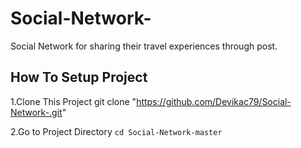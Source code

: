 # Social-Network-
Social Network for sharing  their  travel experiences through post.

## How To Setup Project

1.Clone This Project git clone "https://github.com/Devikac79/Social-Network-.git"

2.Go to Project Directory  `cd Social-Network-master`

